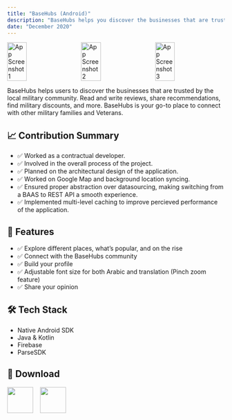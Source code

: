 ```yaml
---
title: "BaseHubs (Android)"
description: "BaseHubs helps you discover the businesses that are trusted by your local community"
date: "December 2020"
---
```


<div style="display: flex; justify-content: space-between;">
    <img src="/basehubs/basehubs-1.webp" alt="App Screenshot 1" style="width: 30%; margin-right: 10px;" />
    <img src="/basehubs/basehubs-2.webp" alt="App Screenshot 2" style="width: 30%; margin-right: 10px;" />
    <img src="/basehubs/basehubs-3.webp" alt="App Screenshot 3" style="width: 30%; margin-right: 10px;" />
</div>

BaseHubs helps users to discover the businesses that are trusted by the local military community. Read and write reviews, share recommendations, find military discounts, and more. BaseHubs is your go-to place to connect with other military families and Veterans.

## 📈 Contribution Summary

- ✅ Worked as a contractual developer.
- ✅ Involved in the overall process of the project.
- ✅ Planned on the architectural design of the application.
- ✅ Worked on Google Map and background location syncing.
- ✅ Ensured proper abstraction over datasourcing, making switching from a BAAS to REST API a smooth experience.
- ✅ Implemented multi-level caching to improve percieved performance of the application.

## 🚀 Features

- ✅ Explore different places, what’s popular, and on the rise
- ✅ Connect with the BaseHubs community
- ✅ Build your profile
- ✅ Adjustable font size for both Arabic and translation (Pinch zoom feature)
- ✅ Share your opinion

## 🛠️ Tech Stack

- Native Android SDK
- Java & Kotlin
- Firebase
- ParseSDK

## 📲 Download

[<img src="https://upload.wikimedia.org/wikipedia/commons/thumb/7/78/Google_Play_Store_badge_EN.svg/240px-Google_Play_Store_badge_EN.svg.png" height="60">](https://play.google.com/store/apps/details?id=com.basehubs.app&hl=en)
&nbsp;&nbsp;
[<img src="https://upload.wikimedia.org/wikipedia/commons/thumb/3/3c/Download_on_the_App_Store_Badge.svg/240px-Download_on_the_App_Store_Badge.svg.png" height="60">](https://apps.apple.com/us/app/basehubs/id1589116686)

